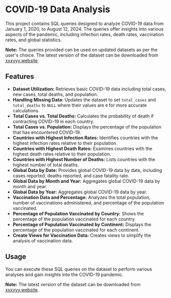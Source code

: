 # COVID-19 Data Analysis

This project contains SQL queries designed to analyze COVID-19 data from January 1, 2020, to August 12, 2024. The queries offer insights into various aspects of the pandemic, including infection rates, death rates, vaccination rates, and global statistics.

**Note:** The queries provided can be used on updated datasets as per the user's choice. The latest version of the dataset can be downloaded from [xxxyyy.website](http://xxxyyy.website).

## Features

- **Dataset Utilization:** Retrieves basic COVID-19 data including total cases, new cases, total deaths, and population.
- **Handling Missing Data:** Updates the dataset to set `total_cases` and `total_deaths` to `NULL` where their values are `0` for more accurate calculations.
- **Total Cases vs. Total Deaths:** Calculates the probability of death if contracting COVID-19 in each country.
- **Total Cases vs. Population:** Displays the percentage of the population that has encountered COVID-19.
- **Countries with Highest Infection Rates:** Identifies countries with the highest infection rates relative to their population.
- **Countries with Highest Death Rates:** Examines countries with the highest death rates relative to their population.
- **Countries with Highest Number of Deaths:** Lists countries with the highest number of total deaths.
- **Global Data by Date:** Provides global COVID-19 data by date, including cases reported, deaths reported, and case fatality rate.
- **Global Data by Month and Year:** Aggregates global COVID-19 data by month and year.
- **Global Data by Year:** Aggregates global COVID-19 data by year.
- **Vaccination Data and Percentage:** Analyzes the total population, number of vaccinations administered, and percentage of the population vaccinated.
- **Percentage of Population Vaccinated by Country:** Shows the percentage of the population vaccinated for each country.
- **Percentage of Population Vaccinated by Continent:** Displays the percentage of the population vaccinated for each continent.
- **Create Views for Vaccination Data:** Creates views to simplify the analysis of vaccination data.

## Usage

You can execute these SQL queries on the dataset to perform various analyses and gain insights into the COVID-19 pandemic.

**Note:** The latest version of the dataset can be downloaded from [xxxyyy.website](http://xxxyyy.website).
